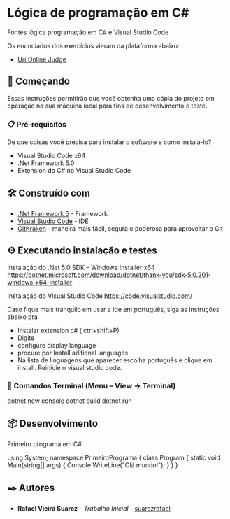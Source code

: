 # Lógica de programação em C#

Fontes lógica programação em C# e Visual Studio Code

Os enunciados dos exercícios vieram da plataforma abaixo:

* [Uri Online Judge](https://www.urionlinejudge.com.br/)

## 🚀 Começando

Essas instruções permitirão que você obtenha uma cópia do projeto em operação na sua máquina local para fins de desenvolvimento e teste.


### 📋 Pré-requisitos

De que coisas você precisa para instalar o software e como instalá-lo?

- Visual Studio Code x64
- .Net Framework 5.0
- Extension do C# no Visual Studio Code

## 🛠️ Construído com

* [.Net Framework 5](https://dotnet.microsoft.com/download/dotnet/thank-you/sdk-5.0.201-windows-x64-installer) - Framework
* [Visual Studio Code](https://code.visualstudio.com/) - IDE
* [GitKraken](https://www.gitkraken.com/git-client) - maneira mais fácil, segura e poderosa para aproveitar o Git

## ⚙️ Executando instalação e testes

Instalação do .Net 5.0 SDK – Windows Installer x64
https://dotnet.microsoft.com/download/dotnet/thank-you/sdk-5.0.201-windows-x64-installer

Instalação do Visual Studio Code
https://code.visualstudio.com/
 
Caso fique mais tranquilo em usar a Ide em português, siga as instruções abaixo pra
 
- Instalar extension c# ( ctrl+shift+P)
- Digite
- configure display language
- procure por Install aditional languages
- Na lista de linguagens que aparecer escolha português e clique em install. Reinicie o visual studio code.

### 🔩 Comandos Terminal (Menu – View -> Terminal)
dotnet new console
dotnet build
dotnet run

## 📦 Desenvolvimento

Primeiro programa em C#

using System;
namespace PrimeiroPrograma
{
 class Program
 	{
 		static void Main(string[] args)
 		{
 	Console.WriteLine("Olá mundo!");
 	}
 	}
}


## ✒️ Autores

* **Rafael Vieira Suarez** - *Trabalho Inicial* - [suarezrafael](https://github.com/suarezrafael)
